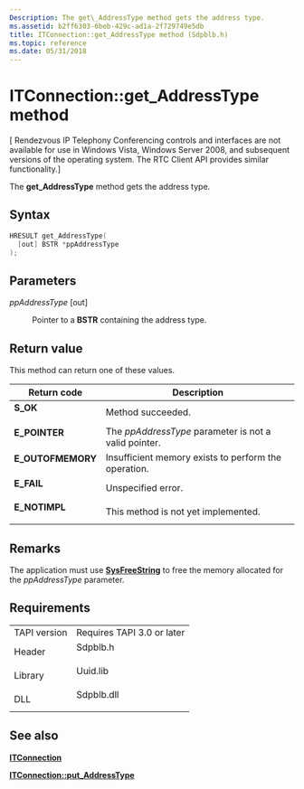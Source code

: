 ```yaml
---
Description: The get\_AddressType method gets the address type.
ms.assetid: b2ff6303-6beb-429c-ad1a-2f729749e5db
title: ITConnection::get_AddressType method (Sdpblb.h)
ms.topic: reference
ms.date: 05/31/2018
---
```


# ITConnection::get\_AddressType method

\[ Rendezvous IP Telephony Conferencing controls and interfaces are not available for use in Windows Vista, Windows Server 2008, and subsequent versions of the operating system. The RTC Client API provides similar functionality.\]

The **get\_AddressType** method gets the address type.

## Syntax


```C++
HRESULT get_AddressType(
  [out] BSTR *ppAddressType
);
```



## Parameters

<dl> <dt>

*ppAddressType* \[out\]
</dt> <dd>

Pointer to a **BSTR** containing the address type.

</dd> </dl>

## Return value

This method can return one of these values.



| Return code                                                                                   | Description                                                      |
|-----------------------------------------------------------------------------------------------|------------------------------------------------------------------|
| <dl> <dt>**S\_OK**</dt> </dl>          | Method succeeded.<br/>                                     |
| <dl> <dt>**E\_POINTER**</dt> </dl>     | The *ppAddressType* parameter is not a valid pointer.<br/> |
| <dl> <dt>**E\_OUTOFMEMORY**</dt> </dl> | Insufficient memory exists to perform the operation.<br/>  |
| <dl> <dt>**E\_FAIL**</dt> </dl>        | Unspecified error.<br/>                                    |
| <dl> <dt>**E\_NOTIMPL**</dt> </dl>     | This method is not yet implemented.<br/>                   |



 

## Remarks

The application must use [**SysFreeString**](/windows/win32/api/oleauto/nf-oleauto-sysfreestring) to free the memory allocated for the *ppAddressType* parameter.

## Requirements



|                         |                                                                                       |
|-------------------------|---------------------------------------------------------------------------------------|
| TAPI version<br/> | Requires TAPI 3.0 or later<br/>                                                 |
| Header<br/>       | <dl> <dt>Sdpblb.h</dt> </dl>   |
| Library<br/>      | <dl> <dt>Uuid.lib</dt> </dl>   |
| DLL<br/>          | <dl> <dt>Sdpblb.dll</dt> </dl> |



## See also

<dl> <dt>

[**ITConnection**](itconnection.md)
</dt> <dt>

[**ITConnection::put\_AddressType**](itconnection-put-addresstype.md)
</dt> </dl>

 

